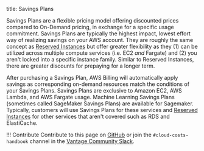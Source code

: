 title: Savings Plans

Savings Plans are a flexible pricing model offering discounted prices compared to On-Demand pricing, in exchange for a specific usage commitment. Savings Plans are typically the highest impact, lowest effort way of realizing savings on your AWS account. They are roughly the same concept as [Reserved Instances](../reserved-instances) but offer greater flexibility as they (1) can be utilized across multiple compute services (i.e. EC2 _and_ Fargate) and (2) you aren't locked into a specific instance family. Similar to Reserved Instances, there are greater discounts for prepaying for a longer term.

After purchasing a Savings Plan, AWS Billing will automatically apply savings as corresponding on-demand resources match the conditions of your Savings Plans. Savings Plans are exclusive to Amazon EC2, AWS Lambda, and AWS Fargate usage. Machine Learning Savings Plans (sometimes called SageMaker Savings Plans) are available for Sagemaker. Typically, customers will use Savings Plans for these services and [Reserved Instances](/aws/concepts/reserved-instances/) for other services that aren't covered such as RDS and ElastiCache.

!!! Contribute
    Contribute to this page on [GitHub](https://github.com/vantage-sh/handbook) or join the `#cloud-costs-handbook` channel in the [Vantage Community Slack](https://vantage.sh/slack).
